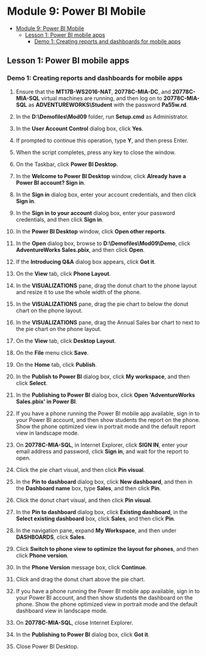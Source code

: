 # Module 9: Power BI Mobile

- [Module 9: Power BI Mobile](#module-9-power-bi-mobile)
  - [Lesson 1: Power BI mobile apps](#lesson-1-power-bi-mobile-apps)
    - [Demo 1: Creating reports and dashboards for mobile apps](#demo-1-creating-reports-and-dashboards-for-mobile-apps)

## Lesson 1: Power BI mobile apps

### Demo 1: Creating reports and dashboards for mobile apps

1. Ensure that the **MT17B-WS2016-NAT**, **20778C-MIA-DC**, and **20778C-MIA-SQL** virtual machines are running, and then log on to **20778C-MIA-SQL** as **ADVENTUREWORKS\\Student** with the password **Pa55w.rd**.

2. In the **D:\\Demofiles\\Mod09** folder, run **Setup.cmd** as Administrator.

3. In the **User Account Control** dialog box, click **Yes**.

4. If prompted to continue this operation, type **Y**, and then press Enter.

5. When the script completes, press any key to close the window.

6. On the Taskbar, click **Power BI Desktop**.

7. In the **Welcome to Power BI Desktop** window, click **Already have a Power BI account? Sign in**.

8. In the **Sign in** dialog box, enter your account credentials, and then click **Sign in**.

9. In the **Sign in to your account** dialog box, enter your password credentials, and then click **Sign in**.

10. In the **Power BI Desktop** window, click **Open other reports**.

11. In the **Open** dialog box, browse to **D:\\Demofiles\\Mod09\\Demo**, click **AdventureWorks Sales.pbix**, and then click **Open**.

12. If the **Introducing Q&A** dialog box appears, click **Got it**.

13. On the **View** tab, click **Phone Layout**.

14. In the **VISUALIZATIONS** pane, drag the donut chart to the phone layout and resize it to use the whole width of the phone.

15. In the **VISUALIZATIONS** pane, drag the pie chart to below the donut chart on the phone layout.

16. In the **VISUALIZATIONS** pane, drag the Annual Sales bar chart to next to the pie chart on the phone layout.

17. On the **View** tab, click **Desktop Layout**.

18. On the **File** menu click **Save**.

19. On the **Home** tab, click **Publish**.

20. In the **Publish to Power BI** dialog box, click **My workspace**, and then click **Select**.

21. In the **Publishing to Power BI** dialog box, click **Open 'AdventureWorks Sales.pbix' in Power BI**.

22. If you have a phone running the Power BI mobile app available, sign in to your Power BI account, and then show students the report on the phone. Show the phone optimized view in portrait mode and the default report view in landscape mode.

23. On **20778C-MIA-SQL**, in Internet Explorer, click **SIGN IN**, enter your email address and password, click **Sign in**, and wait for the report to open.

24. Click the pie chart visual, and then click **Pin visual**.

25. In the **Pin to dashboard** dialog box, click **New dashboard**, and then in the **Dashboard name** box, type **Sales**, and then click **Pin**.

26. Click the donut chart visual, and then click **Pin visual**.

27. In the **Pin to dashboard** dialog box, click **Existing dashboard**, in the **Select existing dashboard** box, click **Sales**, and then click **Pin**.

28. In the navigation pane, expand **My Workspace**, and then under **DASHBOARDS**, click **Sales**.

29. Click **Switch to phone view to optimize the layout for phones**, and then click **Phone version**.

30. In the **Phone Version** message box, click **Continue**.

31. Click and drag the donut chart above the pie chart.

32. If you have a phone running the Power BI mobile app available, sign in to your Power BI account, and then show students the dashboard on the phone. Show the phone optimized view in portrait mode and the default dashboard view in landscape mode.

33. On **20778C-MIA-SQL**, close Internet Explorer.

34. In the **Publishing to Power BI** dialog box, click **Got it**.

35. Close Power BI Desktop.
